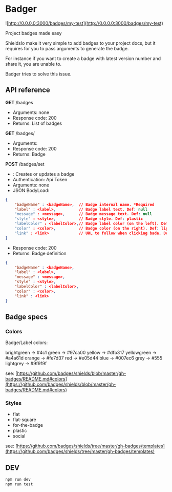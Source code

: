 # Badger

![http://0.0.0.0:3000/badges/my-test](http://0.0.0.0:3000/badges/my-test)

Project badges made easy

ShieldsIo make it very simple to add badges to your project docs, but it requires for you to pass arguments to generate
the badge.

For instance if you want to create a badge with latest version number and share it, you are unable to.

Badger tries to solve this issue.

## API reference

**GET**     /badges

- Arguments: none
- Response code: 200
- Returns: List of badges

**GET**     /badges/<badgeName>

- Arguments: <badgeName>
- Response code: 200
- Returns: Badge

**POST**    /badges/set

- : Creates or updates a badge
- Authentication: Api Token
- Arguments: none
- JSON BodyLoad:

```json
{
    "badgeName" : <badgeName>,  // Badge internal name. *Required
    "label" : <label>,          // Badge label text. Def: null
    "message" : <message>,      // Badge message text. Def: null
    "style" : <style>,          // Badge style. Def: plastic
    "labelColor" : <labelColor>,// Badge label color (on the left). Def: blue
    "color" : <color>,          // Badge color (on the right). Def: lightgrey
    "link" : <link>             // URL to follow when clicking bade. Def: null
}
```
- Response code: 200
- Returns: Badge definition

```json
{
    "badgeName" : <badgeName>,
    "label" : <label>,
    "message" : <message>,
    "style" : <style>,
    "labelColor" : <labelColor>,
    "color" : <color>,
    "link" : <link>
}
```

## Badge specs

### Colors

Badge/Label colors:

brightgreen -> #4c1
green -> #97ca00
yellow -> #dfb317
yellowgreen -> #a4a61d
orange -> #fe7d37
red -> #e05d44
blue -> #007ec6
grey -> #555
lightgrey -> #9f9f9f

see: [https://github.com/badges/shields/blob/master/gh-badges/README.md#colors](https://github.com/badges/shields/blob/master/gh-badges/README.md#colors)

### Styles

- flat
- flat-square
- for-the-badge
- plastic
- social

see: [https://github.com/badges/shields/tree/master/gh-badges/templates](https://github.com/badges/shields/tree/master/gh-badges/templates)


## DEV

```bash
npm run dev
npm run test
```
